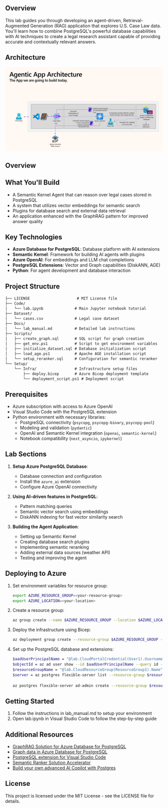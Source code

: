 ## Overview

This lab guides you through developing an agent-driven, Retrieval-Augmented Generation (RAG) application that explores U.S. Case Law data. You'll learn how to combine PostgreSQL's powerful database capabilities with AI techniques to create a legal research assistant capable of providing accurate and contextually relevant answers.

## Architecture

![Architecture](./Docs/images/arch.png)

## Overview

## What You'll Build

- A Semantic Kernel Agent that can reason over legal cases stored in PostgreSQL
- A system that utilizes vector embeddings for semantic search
- Plugins for database search and external data retrieval 
- An application enhanced with the GraphRAG pattern for improved answer quality

## Key Technologies

- **Azure Database for PostgreSQL**: Database platform with AI extensions
- **Semantic Kernel**: Framework for building AI agents with plugins
- **Azure OpenAI**: For embeddings and LLM chat completions
- **PostgreSQL Extensions**: Vector and Graph capabilities (DiskANN, AGE)
- **Python**: For agent development and database interaction

## Project Structure

```
├── LICENSE                     # MIT License file
├── Code/
│   └── lab.ipynb              # Main Jupyter notebook tutorial
├── Dataset/
│   └── cases.csv              # Legal case dataset
├── Docs/
│   └── lab_manual.md          # Detailed lab instructions
├── Scripts/
│   ├── create_graph.sql       # SQL script for graph creation
│   ├── get_env.ps1            # Script to get environment variables
│   ├── initialize_dataset.sql # Database initialization script
│   ├── load_age.ps1           # Apache AGE installation script
│   └── setup_reranker.sql     # Configuration for semantic reranker
└── Setup/
    └── Infra/                 # Infrastructure setup files
        ├── deploy.bicep       # Azure Bicep deployment template
        └── deployment_script.ps1 # Deployment script
```

## Prerequisites

- Azure subscription with access to Azure OpenAI
- Visual Studio Code with the PostgreSQL extension
- Python environment with necessary libraries:
  - PostgreSQL connectivity (`psycopg`, `psycopg-binary`, `psycopg-pool`)
  - Modeling and validation (`pydantic`)
  - OpenAI and Semantic Kernel integration (`openai`, `semantic-kernel`)
  - Notebook compatibility (`nest_asyncio`, `ipykernel`)

## Lab Sections

1. **Setup Azure PostgreSQL Database**:
   - Database connection and configuration
   - Install the `azure_ai` extension
   - Configure Azure OpenAI connectivity

2. **Using AI-driven features in PostgreSQL**:
   - Pattern matching queries
   - Semantic vector search using embeddings
   - DiskANN indexing for fast vector similarity search

3. **Building the Agent Application**:
   - Setting up Semantic Kernel
   - Creating database search plugins
   - Implementing semantic reranking
   - Adding external data sources (weather API)
   - Testing and improving the agent

## Deploying to Azure

1. Set environment variables for resource group:

   ```bash
   export AZURE_RESOURCE_GROUP=<your-resource-group>
   export AZURE_LOCATION=<your-location>
   ```

2. Create a resource group:

   ```bash
   az group create --name $AZURE_RESOURCE_GROUP --location $AZURE_LOCATION
   ```

3. Deploy the infrastructure using Bicep:

   ```bash
   az deployment group create --resource-group $AZURE_RESOURCE_GROUP --template-file Setup/Infra/deploy.bicep --parameters restore=false --only-show-errors
   ```

4. Set up the PostgreSQL database and extensions:

   ```bash
   $aadUserPrincipalName = "@lab.CloudPortalCredential(User1).Username"
   $objectId = az ad user show --id $aadUserPrincipalName --query id --output tsv
   $resourceGroupName = "@lab.CloudResourceGroup(ResourceGroup1).Name"
   $server = az postgres flexible-server list --resource-group $resourceGroupName --query "[0].name" --output tsv

   az postgres flexible-server ad-admin create --resource-group $resourceGroupName --server-name $server --display-name $aadUserPrincipalName --object-id $objectId
   ```

## Getting Started

1. Follow the instructions in lab_manual.md to setup your environment
2. Open lab.ipynb in Visual Studio Code to follow the step-by-step guide

## Additional Resources

- [GraphRAG Solution for Azure Database for PostgreSQL](https://aka.ms/pg-graphrag)
- [Graph data in Azure Database for PostgreSQL](https://aka.ms/age-blog)
- [PostgreSQL extension for Visual Studio Code](https://marketplace.visualstudio.com/items?itemName=ms-ossdata.vscode-postgresql)
- [Semantic Ranker Solution Accelerator](https://aka.ms/semantic-ranker-solution-accelerator-pg-blog)
- [Build your own advanced AI Copilot with Postgres](http://aka.ms/pg-byoac-docs)

## License

This project is licensed under the MIT License - see the LICENSE file for details.